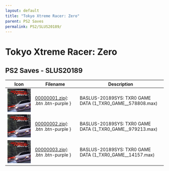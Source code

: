 ```yaml
---
layout: default
title: "Tokyo Xtreme Racer: Zero"
parent: PS2 Saves
permalink: PS2/SLUS20189/
---
```

# Tokyo Xtreme Racer: Zero

## PS2 Saves - SLUS20189

| Icon | Filename | Description |
|------|----------|-------------|
| ![Tokyo Xtreme Racer: Zero](icon0.png) | [00000001.zip](00000001.zip){: .btn .btn-purple } | BASLUS-20189SYS: TXR0 GAME DATA (1_TXR0_GAME__578808.max) |
| ![Tokyo Xtreme Racer: Zero](icon0.png) | [00000002.zip](00000002.zip){: .btn .btn-purple } | BASLUS-20189SYS: TXR0 GAME DATA (1_TXR0_GAME__979213.max) |
| ![Tokyo Xtreme Racer: Zero](icon0.png) | [00000003.zip](00000003.zip){: .btn .btn-purple } | BASLUS-20189SYS: TXR0 GAME DATA (1_TXR0_GAME__14157.max) |
